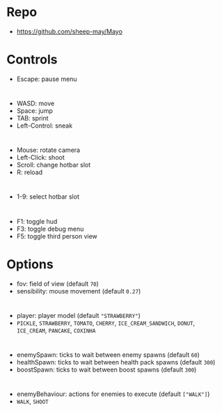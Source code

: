 # Repo
* https://github.com/sheep-may/Mayo
# Controls
* Escape: pause menu
#
* WASD: move
* Space: jump
* TAB: sprint
* Left-Control: sneak
#
* Mouse: rotate camera
* Left-Click: shoot
* Scroll: change hotbar slot
* R: reload
#
* 1-9: select hotbar slot
#
* F1: toggle hud
* F3: toggle debug menu
* F5: toggle third person view
# Options
* fov: field of view (default `70`)
* sensibility: mouse movement (default `0.27`)
#
* player: player model (default `"STRAWBERRY"`)
* `PICKLE`, `STRAWBERRY`, `TOMATO`, `CHERRY`, `ICE_CREAM_SANDWICH`, `DONUT`, `ICE_CREAM`, `PANCAKE`, `COXINHA`
#
* enemySpawn: ticks to wait between enemy spawns (default `60`)
* healthSpawn: ticks to wait between health pack spawns (default `300`)
* boostSpawn: ticks to wait between boost spawns (default `300`)
#
* enemyBehaviour: actions for enemies to execute (default `["WALK"]`)
* `WALK`, `SHOOT`
